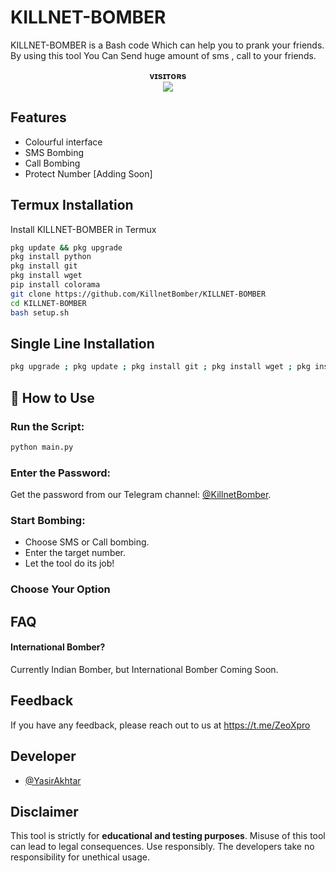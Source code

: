 
# KILLNET-BOMBER

KILLNET-BOMBER is a Bash code Which can help you to prank your friends. By using this tool You Can Send huge amount of sms , call to your friends.


<p align="center">
<b>ᴠɪsɪᴛᴏʀs</b><br>
<img align="middle" src="https://profile-counter.glitch.me/YasirAkhtar/count.svg" /></p>



## Features

- Colourful interface
- SMS Bombing
- Call Bombing
- Protect Number [Adding Soon]



##  Termux Installation

Install KILLNET-BOMBER in Termux

```bash
pkg update && pkg upgrade
pkg install python
pkg install git
pkg install wget
pip install colorama
git clone https://github.com/KillnetBomber/KILLNET-BOMBER
cd KILLNET-BOMBER
bash setup.sh
```
##  Single Line Installation

```bash
pkg upgrade ; pkg update ; pkg install git ; pkg install wget ; pkg install python ; pkg install python-pip ; pkg install colorama ; git clone https://GitHub.com/KillnetBomber/KILLNET-BOMBER ; cd KILLNET-BOMBER ; bash setup.sh ; python main.py
```


## 🚀 How to Use

### Run the Script:
```bash
python main.py
```

### Enter the Password:

Get the password from our Telegram channel: [@KillnetBomber](https://t.me/KillnetBomber).

### Start Bombing:

- Choose SMS or Call bombing.
- Enter the target number.
- Let the tool do its job!

### Choose Your Option

    
## FAQ

#### International Bomber?

Currently Indian Bomber, but International Bomber Coming Soon.



## Feedback

If you have any feedback, please reach out to us at https://t.me/ZeoXpro


## Developer

- [@YasirAkhtar](https://www.github.com/yasirakhtar)

## Disclaimer 

This tool is strictly for <b>educational and testing purposes</b>. Misuse of this tool can lead to legal consequences. Use responsibly. The developers take no responsibility for unethical usage.
